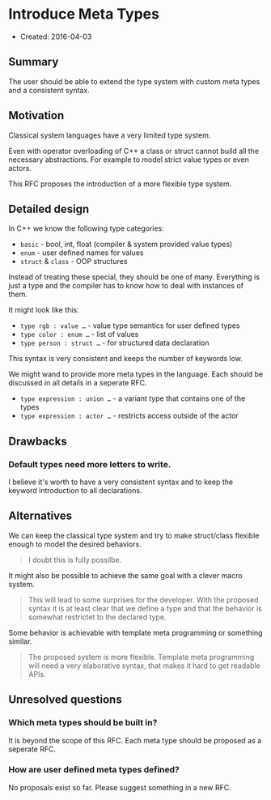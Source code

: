 # Introduce Meta Types

- Created: 2016-04-03

## Summary
[Summary]: #summary

The user should be able to extend the type system with custom meta types and a consistent syntax.

## Motivation
[Motivation]: #motivation

Classical system languages have a very limited type system.

Even with operator overloading of C++ a class or struct cannot build all the necessary abstractions. For example to model strict value types or even actors.

This RFC proposes the introduction of a more flexible type system.

## Detailed design
[Detailed design]: #detailed-design

In C++ we know the following type categories:

- `basic` - bool, int, float (compiler & system provided value types)
- `enum` - user defined names for values
- `struct` & `class` - OOP structures

Instead of treating these special, they should be one of many. Everything is just a type and the compiler has to know how to deal with instances of them.

It might look like this:

- `type rgb : value …` - value type semantics for user defined types
- `type color : enum …` - list of values
- `type person : struct …` - for structured data declaration

This syntax is very consistent and keeps the number of keywords low.

We might wand to provide more meta types in the language. Each should be discussed in all details in a seperate RFC.

- `type expression : union …` - a variant type that contains one of the types
- `type expression : actor …` - restricts access outside of the actor

## Drawbacks
[Drawbacks]: #drawbacks

### Default types need more letters to write.

I believe it's worth to have a very consistent syntax and to keep the keyword introduction to all declarations.

## Alternatives
[Alternatives]: #alternatives

We can keep the classical type system and try to make struct/class flexible enough to model the desired behaviors.
> I doubt this is fully possilbe.

It might also be possible to achieve the same goal with a clever macro system. 
> This will lead to some surprises for the developer. With the proposed syntax it is at least clear that we define a type and that the behavior is somewhat restrictet to the declared type.

Some behavior is achievable with template meta programming or something similar.
> The proposed system is more flexible. Template meta programming will need a very elaborative syntax, that makes it hard to get readable APIs.

## Unresolved questions
[Unresolved questions]: #unresolved-questions

### Which meta types should be built in?

It is beyond the scope of this RFC. Each meta type should be proposed as a seperate RFC.

### How are user defined meta types defined?

No proposals exist so far. Please suggest something in a new RFC.
